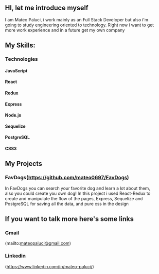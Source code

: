 
## HI, let me introduce myself

I am Mateo Paluci, i work mainly as an Full Stack Developer but also i'm going to study engineering oriented to technology. Right now i want to get more work experience and in a future get my own company

## My Skills:

### Technologies

#### JavaScript
#### React
#### Redux
#### Express
#### Node.js
#### Sequelize
#### PostgreSQL
#### CSS3


## My Projects

### FavDogs(https://github.com/mateo0697/FavDogs)

In FavDogs you can search your favorite dog and learn a lot about them, also you could create you own dog!
In this project i used React-Redux to create and manipulate the flow of the pages, Express, Sequelize and PostgreSQL for saving all the data, and pure css in the design


## If you want to talk more here's some links
### Gmail
(mailto:mateopaluci@gmail.com)
### Linkedin
(https://www.linkedin.com/in/mateo-paluci/)
